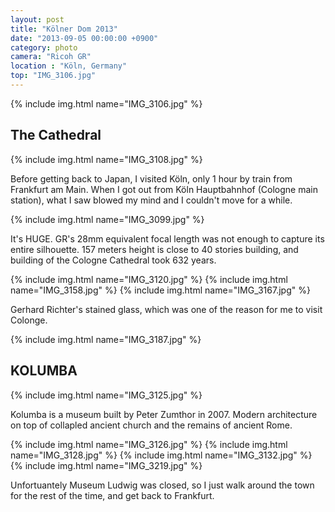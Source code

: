 ```yaml
---
layout: post
title: "Kölner Dom 2013"
date: "2013-09-05 00:00:00 +0900"
category: photo
camera: "Ricoh GR"
location : "Köln, Germany"
top: "IMG_3106.jpg"
---
```


{% include img.html name="IMG_3106.jpg" %}

## The Cathedral

{% include img.html name="IMG_3108.jpg" %}

Before getting back to Japan, I visited Köln, only 1 hour by train from Frankfurt am Main. When I got out from Köln Hauptbahnhof (Cologne main station), what I saw blowed my mind and I couldn't move for a while.

{% include img.html name="IMG_3099.jpg" %}

It's HUGE. GR's 28mm equivalent focal length was not enough to capture its entire silhouette. 157 meters height is close to 40 stories building, and building of the Cologne Cathedral took 632 years.

{% include img.html name="IMG_3120.jpg" %}
{% include img.html name="IMG_3158.jpg" %}
{% include img.html name="IMG_3167.jpg" %}

Gerhard Richter's stained glass, which was one of the reason for me to visit Colonge.

{% include img.html name="IMG_3187.jpg" %}

## KOLUMBA

{% include img.html name="IMG_3125.jpg" %}

Kolumba is a museum built by Peter Zumthor in 2007. Modern architecture on top of collapled ancient church and the remains of ancient Rome.

{% include img.html name="IMG_3126.jpg" %}
{% include img.html name="IMG_3128.jpg" %}
{% include img.html name="IMG_3132.jpg" %}
{% include img.html name="IMG_3219.jpg" %}

Unfortuantely Museum Ludwig was closed, so I just walk around the town for the rest of the time, and get back to Frankfurt.
